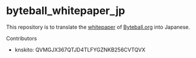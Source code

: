 # byteball_whitepaper_jp

This repository is to translate the [whitepaper](https://byteball.org/Byteball.pdf) of [Byteball.org](https://byteball.org/) into Japanese.

Contributors
- knskito: QVMGJX367QTJD4TLFYGZNKB256CVTQVX
